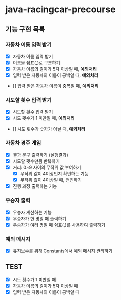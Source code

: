 # java-racingcar-precourse

## 기능 구현 목록
### 자동차 이름 입력 받기
- [x] 자동차 이름 입력 받기
- [x] 이름을 쉼표(,)로 구분하기
- [x] 자동차 이름의 길이가 5자 이상일 때, **예외처리**
- [x] 입력 받은 자동차의 이름이 공백일 때, **예외처리**
- [] 입력 받은 자동차 이름이 중복일 때, **예외처리**

### 시도할 횟수 입력 받기
- [x] 시도할 횟수 입력 받기
- [x] 시도 횟수가 1 미만일 때, **예외처리**
- [] 시도 횟수가 숫자가 아닐 때, **예외처리**

### 자동차 경주 게임
- [x] 결과 문구 출력하기 (실행결과)
- [x] 시도할 횟수만큼 반복하기
- [x] 거리: 0~9 사이의 무작위 값 부여하기
    - [x] 무작위 값이 4이상인지 확인하는 기능
    - [x] 무작위 값이 4이상일 때, 전진하기
- [x] 진행 과정 출력하는 기능

### 우승자 출력
- [x] 우승자 계산하는 기능
- [x] 우승자가 한 명일 때 출력하기
- [x] 우승자가 여러 명일 때 쉼표(,)를 사용하여 출력하기

### 예외 메시지
- [x] 유지보수를 위해 Constants에서 예외 메시지 관리하기

## TEST
- [x] 시도 횟수가 1 미만일 때
- [x] 자동차 이름의 길이가 5자 이상일 때
- [x] 입력 받은 자동차의 이름이 공백일 때